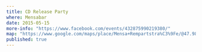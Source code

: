 ```yaml
---
title: CD Release Party
where: Mensabar
date: 2015-05-15
more-info: "https://www.facebook.com/events/432875990219380/"
map: "https://www.google.com/maps/place/Mensa+Rempartstra%C3%9Fe/@47.9873111,7.79642,12z/data=!4m5!1m2!2m1!1smensabar+freiburg!3m1!1s0x47911c9f0a10dd83:0xd5185c6c18c172c9"
published: true
---
```

